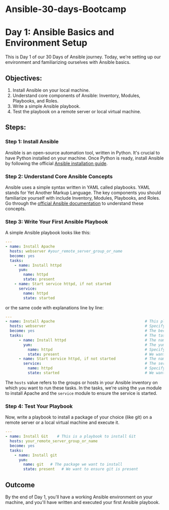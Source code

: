 # Ansible-30-days-Bootcamp
# Day 1: Ansible Basics and Environment Setup

This is Day 1 of our 30 Days of Ansible journey. Today, we're setting up our environment and familiarizing ourselves with Ansible basics.

## Objectives:
1. Install Ansible on your local machine.
2. Understand core components of Ansible: Inventory, Modules, Playbooks, and Roles.
3. Write a simple Ansible playbook.
4. Test the playbook on a remote server or local virtual machine.

## Steps:

### Step 1: Install Ansible

Ansible is an open-source automation tool, written in Python. It's crucial to have Python installed on your machine. Once Python is ready, install Ansible by following the official [Ansible installation guide](https://docs.ansible.com/ansible/latest/installation_guide/intro_installation.html).

### Step 2: Understand Core Ansible Concepts

Ansible uses a simple syntax written in YAML called playbooks. YAML stands for Yet Another Markup Language. The key components you should familiarize yourself with include Inventory, Modules, Playbooks, and Roles. Go through the [official Ansible documentation](https://docs.ansible.com/ansible/latest/user_guide/index.html) to understand these concepts.

### Step 3: Write Your First Ansible Playbook

A simple Ansible playbook looks like this:

```yaml
---
- name: Install Apache
  hosts: webserver #your_remote_server_group_or_name
  become: yes
  tasks:
    - name: Install httpd
      yum:
        name: httpd
        state: present
    - name: Start service httpd, if not started
      service:
        name: httpd
        state: started
```
or the same code with explanations line by line:

```yaml
---
- name: Install Apache                                        # This playbook is for installing Apache
  hosts: webserver                                            # Specify your remote server group or name here
  become: yes                                                 # The become directive is used to gain root (or any other user's) privileges
  tasks:                                                      # The tasks directive is used to list the tasks that the playbook will execute
      - name: Install httpd                                   # The name of the first task - it's to install Apache
        yum:                                                  # The yum module is used to manage packages with the Yum package manager
          name: httpd                                         # Specify the package we want to install
          state: present                                      # We want to ensure httpd is present (installed)
      - name: Start service httpd, if not started             # The name of the second task - it's to ensure the Apache service is running
        service:                                              # The service module is used to start, stop, restart, or reload services
          name: httpd                                         # Specify the service we want to manage
          state: started                                      # We want to ensure the httpd service is started
```

The `hosts` value refers to the groups or hosts in your Ansible inventory on which you want to run these tasks. In the tasks, we're using the `yum` module to install Apache and the `service` module to ensure the service is started.

### Step 4: Test Your Playbook

Now, write a playbook to install a package of your choice (like git) on a remote server or a local virtual machine and execute it.

```yaml
---
- name: Install Git    # This is a playbook to install Git
  hosts: your_remote_server_group_or_name
  become: yes
  tasks:
    - name: Install git
      yum:
        name: git   # The package we want to install
        state: present   # We want to ensure git is present

```

## Outcome

By the end of Day 1, you'll have a working Ansible environment on your machine, and you'll have written and executed your first Ansible playbook.

